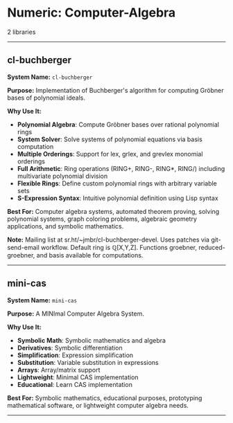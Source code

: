 # Numeric: Computer-Algebra

2 libraries

---

## cl-buchberger

**System Name:** `cl-buchberger`

**Purpose:** Implementation of Buchberger's algorithm for computing Gröbner bases of polynomial ideals.

**Why Use It:**
- **Polynomial Algebra**: Compute Gröbner bases over rational polynomial rings
- **System Solver**: Solve systems of polynomial equations via basis computation
- **Multiple Orderings**: Support for lex, grlex, and grevlex monomial orderings
- **Full Arithmetic**: Ring operations (RING+, RING-, RING*, RING/) including multivariate polynomial division
- **Flexible Rings**: Define custom polynomial rings with arbitrary variable sets
- **S-Expression Syntax**: Intuitive polynomial definition using Lisp syntax

**Best For:** Computer algebra systems, automated theorem proving, solving polynomial systems, graph coloring problems, algebraic geometry applications, and symbolic mathematics.

**Note:** Mailing list at sr.ht/~jmbr/cl-buchberger-devel. Uses patches via git-send-email workflow. Default ring is ℚ[X,Y,Z]. Functions groebner, reduced-groebner, and basis available for computations.

---


## mini-cas

**System Name:** `mini-cas`

**Purpose:** A MINImal Computer Algebra System.

**Why Use It:**
- **Symbolic Math**: Symbolic mathematics and algebra
- **Derivatives**: Symbolic differentiation
- **Simplification**: Expression simplification
- **Substitution**: Variable substitution in expressions
- **Arrays**: Array/matrix support
- **Lightweight**: Minimal CAS implementation
- **Educational**: Learn CAS implementation

**Best For:** Symbolic mathematics, educational purposes, prototyping mathematical software, or lightweight computer algebra needs.

---


